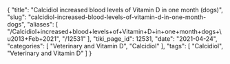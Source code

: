 {
    "title": "Calcidiol increased blood levels of Vitamin D in one month (dogs)",
    "slug": "calcidiol-increased-blood-levels-of-vitamin-d-in-one-month-dogs",
    "aliases": [
        "/Calcidiol+increased+blood+levels+of+Vitamin+D+in+one+month+dogs+\u2013+Feb+2021",
        "/12531"
    ],
    "tiki_page_id": 12531,
    "date": "2021-04-24",
    "categories": [
        "Veterinary and Vitamin D",
        "Calcidiol"
    ],
    "tags": [
        "Calcidiol",
        "Veterinary and Vitamin D"
    ]
}